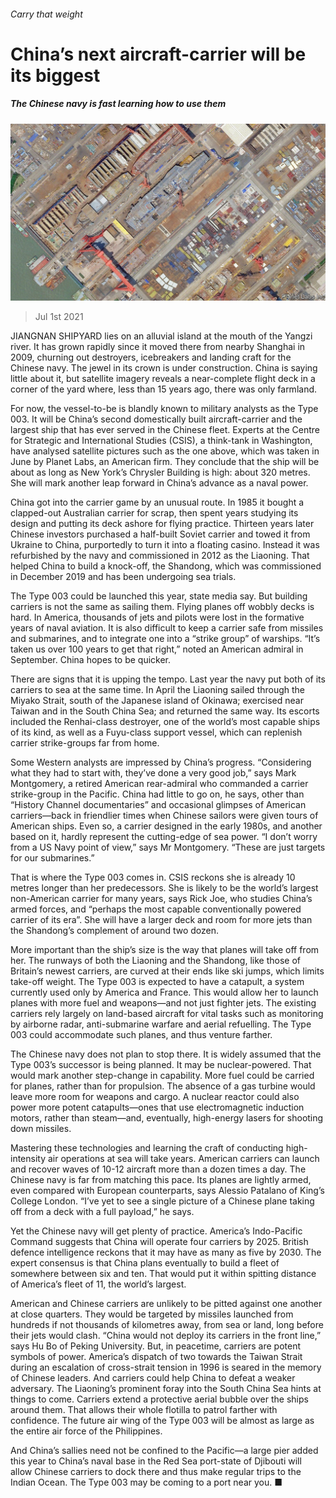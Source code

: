 ###### Carry that weight

# China’s next aircraft-carrier will be its biggest 

##### The Chinese navy is fast learning how to use them 

![image](images/20210703_CNP001_0.jpg) 

> Jul 1st 2021 

JIANGNAN SHIPYARD lies on an alluvial island at the mouth of the Yangzi river. It has grown rapidly since it moved there from nearby Shanghai in 2009, churning out destroyers, icebreakers and landing craft for the Chinese navy. The jewel in its crown is under construction. China is saying little about it, but satellite imagery reveals a near-complete flight deck in a corner of the yard where, less than 15 years ago, there was only farmland.

For now, the vessel-to-be is blandly known to military analysts as the Type 003. It will be China’s second domestically built aircraft-carrier and the largest ship that has ever served in the Chinese fleet. Experts at the Centre for Strategic and International Studies (CSIS), a think-tank in Washington, have analysed satellite pictures such as the one above, which was taken in June by Planet Labs, an American firm. They conclude that the ship will be about as long as New York’s Chrysler Building is high: about 320 metres. She will mark another leap forward in China’s advance as a naval power.


China got into the carrier game by an unusual route. In 1985 it bought a clapped-out Australian carrier for scrap, then spent years studying its design and putting its deck ashore for flying practice. Thirteen years later Chinese investors purchased a half-built Soviet carrier and towed it from Ukraine to China, purportedly to turn it into a floating casino. Instead it was refurbished by the navy and commissioned in 2012 as the Liaoning. That helped China to build a knock-off, the Shandong, which was commissioned in December 2019 and has been undergoing sea trials.

The Type 003 could be launched this year, state media say. But building carriers is not the same as sailing them. Flying planes off wobbly decks is hard. In America, thousands of jets and pilots were lost in the formative years of naval aviation. It is also difficult to keep a carrier safe from missiles and submarines, and to integrate one into a “strike group” of warships. “It’s taken us over 100 years to get that right,” noted an American admiral in September. China hopes to be quicker.

There are signs that it is upping the tempo. Last year the navy put both of its carriers to sea at the same time. In April the Liaoning sailed through the Miyako Strait, south of the Japanese island of Okinawa; exercised near Taiwan and in the South China Sea; and returned the same way. Its escorts included the Renhai-class destroyer, one of the world’s most capable ships of its kind, as well as a Fuyu-class support vessel, which can replenish carrier strike-groups far from home.

Some Western analysts are impressed by China’s progress. “Considering what they had to start with, they’ve done a very good job,” says Mark Montgomery, a retired American rear-admiral who commanded a carrier strike-group in the Pacific. China had little to go on, he says, other than “History Channel documentaries” and occasional glimpses of American carriers—back in friendlier times when Chinese sailors were given tours of American ships. Even so, a carrier designed in the early 1980s, and another based on it, hardly represent the cutting-edge of sea power. “I don’t worry from a US Navy point of view,” says Mr Montgomery. “These are just targets for our submarines.”

That is where the Type 003 comes in. CSIS reckons she is already 10 metres longer than her predecessors. She is likely to be the world’s largest non-American carrier for many years, says Rick Joe, who studies China’s armed forces, and “perhaps the most capable conventionally powered carrier of its era”. She will have a larger deck and room for more jets than the Shandong’s complement of around two dozen.

More important than the ship’s size is the way that planes will take off from her. The runways of both the Liaoning and the Shandong, like those of Britain’s newest carriers, are curved at their ends like ski jumps, which limits take-off weight. The Type 003 is expected to have a catapult, a system currently used only by America and France. This would allow her to launch planes with more fuel and weapons—and not just fighter jets. The existing carriers rely largely on land-based aircraft for vital tasks such as monitoring by airborne radar, anti-submarine warfare and aerial refuelling. The Type 003 could accommodate such planes, and thus venture farther.

The Chinese navy does not plan to stop there. It is widely assumed that the Type 003’s successor is being planned. It may be nuclear-powered. That would mark another step-change in capability. More fuel could be carried for planes, rather than for propulsion. The absence of a gas turbine would leave more room for weapons and cargo. A nuclear reactor could also power more potent catapults—ones that use electromagnetic induction motors, rather than steam—and, eventually, high-energy lasers for shooting down missiles.

Mastering these technologies and learning the craft of conducting high-intensity air operations at sea will take years. American carriers can launch and recover waves of 10-12 aircraft more than a dozen times a day. The Chinese navy is far from matching this pace. Its planes are lightly armed, even compared with European counterparts, says Alessio Patalano of King’s College London. “I’ve yet to see a single picture of a Chinese plane taking off from a deck with a full payload,” he says.

Yet the Chinese navy will get plenty of practice. America’s Indo-Pacific Command suggests that China will operate four carriers by 2025. British defence intelligence reckons that it may have as many as five by 2030. The expert consensus is that China plans eventually to build a fleet of somewhere between six and ten. That would put it within spitting distance of America’s fleet of 11, the world’s largest.

American and Chinese carriers are unlikely to be pitted against one another at close quarters. They would be targeted by missiles launched from hundreds if not thousands of kilometres away, from sea or land, long before their jets would clash. “China would not deploy its carriers in the front line,” says Hu Bo of Peking University. But, in peacetime, carriers are potent symbols of power. America’s dispatch of two towards the Taiwan Strait during an escalation of cross-strait tension in 1996 is seared in the memory of Chinese leaders. And carriers could help China to defeat a weaker adversary. The Liaoning’s prominent foray into the South China Sea hints at things to come. Carriers extend a protective aerial bubble over the ships around them. That allows their whole flotilla to patrol farther with confidence. The future air wing of the Type 003 will be almost as large as the entire air force of the Philippines.

And China’s sallies need not be confined to the Pacific—a large pier added this year to China’s naval base in the Red Sea port-state of Djibouti will allow Chinese carriers to dock there and thus make regular trips to the Indian Ocean. The Type 003 may be coming to a port near you. ■


